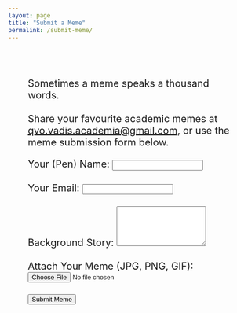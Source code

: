 ```yaml
---
layout: page
title: "Submit a Meme"
permalink: /submit-meme/
---
```

<div style="padding: 40px;">

<div style="font-size: 20px;">
  <p>Sometimes a meme speaks a thousand words.  <br><br> Share your favourite academic memes at <a href="mailto:qvo.vadis.academia@gmail.com?subject=[MEME]">qvo.vadis.academia@gmail.com</a>, or use the meme submission form below.</p>

<div class="submit-section; style=font-size: 20px;">
  <form action="https://formspree.io/f/mrblkdbk" method="POST" enctype="multipart/form-data">
    <!-- Hidden field to automatically set the subject to "Meme Submission" -->
    <input type="hidden" name="_subject" value="[MEME]">
    <!-- Your (Pen)Name Field -->
    <label for="penname">Your (Pen) Name:</label>
    <input type="text" id="penname" name="penname">
    <br><br>
    <!-- Your Email Field -->
    <label for="email">Your Email:</label>
    <input type="email" id="email" name="email">
    <br><br>
    <!-- Private Message to the Editor Field -->
    <label for="message">Background Story:</label>
    <textarea id="message" name="message" rows="5"></textarea>
    <br><br>
    <!-- Attachment Upload Field -->
    <label for="attachment">Attach Your Meme (JPG, PNG, GIF):</label>
    <input type="file" id="attachment" name="attachment" accept=".jpg,.jpeg,.png,.gif">
    <br><br>
    <!-- Submit Button -->
    <button type="submit">Submit Meme</button>
  </form>
</div>

<!-- Success Message -->
<div id="success-message" style="display: none;">
    <p>Your submission has been received. Thank you for submitting your meme!</p>
</div>

</div>

</div>